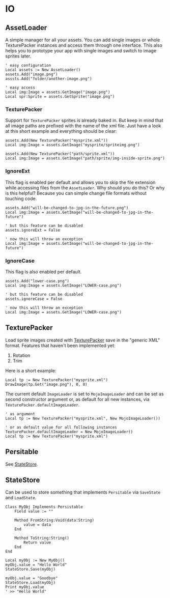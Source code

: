 # IO

## AssetLoader

A simple manager for all your assets. You can add single images or whole
TexturePacker instances and access them through one interface. This also helps
you to prototype your app with single images and switch to image sprites later.

```monkey
' easy configuration
Local assets := New AssetLoader()
assets.Add("image.png")
asssts.Add("folder/another-image.png")

' easy access
Local img:Image = assets.GetImage("image.png")
Local spr:Sprite = assets.GetSprite("image.png")
```

### TexturePacker

Support for `TexturePacker` sprites is already baked in. But keep in mind that
all image paths are prefixed with the name of the xml file. Just have a look at
this short example and everything should be clear:

```monkey
assets.Add(New TexturePacker("mysprite.xml"))
Local img:Image = assets.GetImage("mysprite/spriteimg.png")

assets.Add(New TexturePacker("path/sprite.xml"))
Local img:Image = assets.GetImage("path/sprite/img-inside-sprite.png")
```

### IgnoreExt

This flag is enabled per default and allows you to skip the file extension while
accessing files from the `AssetLoader`. Why should you do this? Or why is this
helpful? Because you can simple change file formats without touching code.

```monkey
assets.Add("will-be-changed-to-jpg-in-the-future.png")
Local img:Image = assets.GetImage("will-be-changed-to-jpg-in-the-future")

' but this feature can be disabled
assets.ignoreExt = False

' now this will throw an exception
Local img:Image = assets.GetImage("will-be-changed-to-jpg-in-the-future")
```

### IgnoreCase

This flag is also enabled per default.

```monkey
assets.Add("lower-case.png")
Local img:Image = assets.GetImage("LOWER-case.png")

' but this feature can be disabled
assets.ignoreCase = False

' now this will throw an exception
Local img:Image = assets.GetImage("LOWER-case.png")
```

## TexturePacker

Load sprite images created with [TexturePacker][] save in the "generic XML"
format. Features that haven't been implemented yet:

1. Rotation
1. Trim

Here is a short example:

```monkey
Local tp := New TexturePacker("mysprite.xml")
DrawImage(tp.Get("image.png"), 0, 0)
```

The current default `ImageLoader` is set to `MojoImageLoader` and can be set as
second constructor argument or, as default for all new instances, via
`TexturePacker.defaultImageLoader`.

```monkey
' as argument
Local tp := New TexturePacker("mysprite.xml", New MojoImageLoader())

' or as default value for all following instances
TexturePacker.defaultImageLoader = New MojoImageLoader()
Local tp := New TexturePacker("mysprite.xml")
```

## Persitable

See [StateStore][].

## StateStore

Can be used to store something that implements `Persitable` via `SaveState`
and `LoadState`.

```monkey
Class MyObj Implements Persistable
    Field value := ""

    Method FromString:Void(data:String)
        value = data
    End

    Method ToString:String()
        Return value
    End
End

Local myObj := New MyObj()
myObj.value = "Hello World"
StateStore.Save(myObj)

myObj.value = "Goodbye"
StateStore.Load(myObj)
Print myObj.value
' >> "Hello World"
```

 [StateStore]: #statestore
 [TexturePacker]: http://www.codeandweb.com/texturepacker
